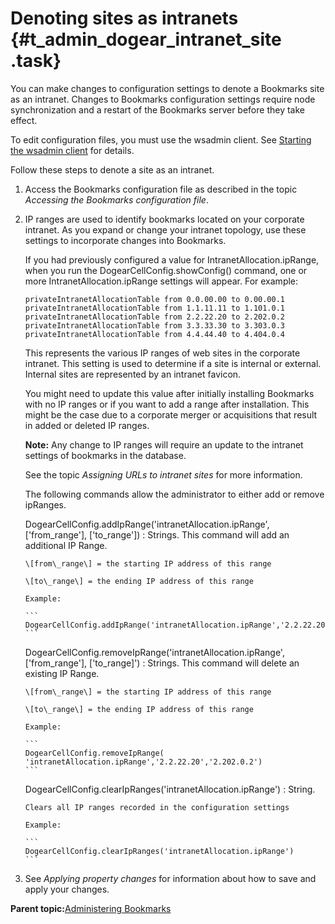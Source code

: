 # Denoting sites as intranets {#t_admin_dogear_intranet_site .task}

You can make changes to configuration settings to denote a Bookmarks site as an intranet. Changes to Bookmarks configuration settings require node synchronization and a restart of the Bookmarks server before they take effect.

To edit configuration files, you must use the wsadmin client. See [Starting the wsadmin client](t_admin_wsadmin_starting.md) for details.

Follow these steps to denote a site as an intranet.

1.  Access the Bookmarks configuration file as described in the topic *Accessing the Bookmarks configuration file*.

2.  IP ranges are used to identify bookmarks located on your corporate intranet. As you expand or change your intranet topology, use these settings to incorporate changes into Bookmarks.

    If you had previously configured a value for IntranetAllocation.ipRange, when you run the DogearCellConfig.showConfig\(\) command, one or more IntranetAllocation.ipRange settings will appear. For example:

    ```
    privateIntranetAllocationTable from 0.0.00.00 to 0.00.00.1
    privateIntranetAllocationTable from 1.1.11.11 to 1.101.0.1
    privateIntranetAllocationTable from 2.2.22.20 to 2.202.0.2
    privateIntranetAllocationTable from 3.3.33.30 to 3.303.0.3
    privateIntranetAllocationTable from 4.4.44.40 to 4.404.0.4
    ```

    This represents the various IP ranges of web sites in the corporate intranet. This setting is used to determine if a site is internal or external. Internal sites are represented by an intranet favicon.

    You might need to update this value after initially installing Bookmarks with no IP ranges or if you want to add a range after installation. This might be the case due to a corporate merger or acquisitions that result in added or deleted IP ranges.

    **Note:** Any change to IP ranges will require an update to the intranet settings of bookmarks in the database.

    See the topic *Assigning URLs to intranet sites* for more information.

    The following commands allow the administrator to either add or remove ipRanges.

    DogearCellConfig.addIpRange\('intranetAllocation.ipRange', \['from\_range'\], \['to\_range'\]\)
    :   Strings. This command will add an additional IP Range.

        \[from\_range\] = the starting IP address of this range

        \[to\_range\] = the ending IP address of this range

        Example:

        ```
        DogearCellConfig.addIpRange('intranetAllocation.ipRange','2.2.22.20','2.202.0.2')
        ```

    DogearCellConfig.removeIpRange\('intranetAllocation.ipRange', \['from\_range'\], \['to\_range\]'\)
    :   Strings. This command will delete an existing IP Range.

        \[from\_range\] = the starting IP address of this range

        \[to\_range\] = the ending IP address of this range

        Example:

        ```
        DogearCellConfig.removeIpRange( 'intranetAllocation.ipRange','2.2.22.20','2.202.0.2')
        ```

    DogearCellConfig.clearIpRanges\('intranetAllocation.ipRange'\)
    :   String.

        Clears all IP ranges recorded in the configuration settings

        Example:

        ```
        DogearCellConfig.clearIpRanges('intranetAllocation.ipRange')
        ```

3.  See *Applying property changes* for information about how to save and apply your changes.


**Parent topic:**[Administering Bookmarks](../admin/c_admin_dogerar_intro.md)

